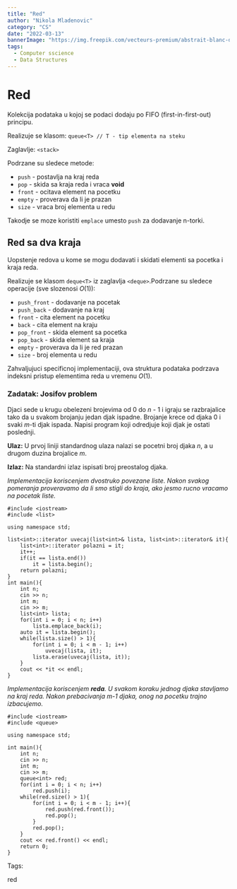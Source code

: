 ```yaml
---
title: "Red"
author: "Nikola Mladenovic"
category: "CS"
date: "2022-03-13"
bannerImage: "https://img.freepik.com/vecteurs-premium/abstrait-blanc-dans-style-papier-3d_23-2148390818.jpg?w=2000"
tags:
  - Computer sscience
  - Data Structures
---
```


# Red

Kolekcija podataka u kojoj se podaci dodaju po FIFO (first-in-first-out) principu.

Realizuje se klasom: `queue<T> // T - tip elementa na steku`

Zaglavlje: `<stack>`

Podrzane su sledece metode:

- `push` - postavlja na kraj reda
- `pop` - skida sa kraja reda i vraca **void**
- `front` - ocitava element na pocetku
- `empty` - proverava da li je prazan
- `size` - vraca broj elementa u redu

Takodje se moze koristiti `emplace` umesto `push` za dodavanje n-torki.

## Red sa dva kraja

Uopstenje redova u kome se mogu dodavati i skidati elementi sa pocetka i kraja reda.

Realizuje se klasom `deque<T>` iz zaglavlja `<deque>`.Podrzane su sledece operacije (sve slozenosi _O_(1)):

- `push_front` - dodavanje na pocetak
- `push_back` - dodavanje na kraj
- `front` - cita element na pocetku
- `back` - cita element na kraju
- `pop_front` - skida element sa pocetka
- `pop_back` - skida element sa kraja
- `empty` - proverava da li je red prazan
- `size` - broj elementa u redu

Zahvaljujuci specificnoj implementaciji, ova struktura podataka podrzava indeksni pristup elementima reda u vremenu _O_(1).

### Zadatak: Josifov problem

Djaci sede u krugu obelezeni brojevima od 0 do _n_ - 1 i igraju se razbrajalice tako da u svakom brojanju jedan djak ispadne. Brojanje krece od djaka 0 i svaki _m_-ti djak ispada. Napisi program koji odredjuje koji djak je ostati poslednji.

**Ulaz:** U prvoj liniji standardnog ulaza nalazi se pocetni broj djaka _n_, a u drugom duzina brojalice _m_.

**Izlaz:** Na standardni izlaz ispisati broj preostalog djaka.

_Implementacija koriscenjem dvostruko povezane liste. Nakon svakog pomeranja proveravamo da li smo stigli do kraja, ako jesmo rucno vracamo na pocetak liste._

```other
#include <iostream>
#include <list>

using namespace std;

list<int>::iterator uvecaj(list<int>& lista, list<int>::iterator& it){
	list<int>::iterator polazni = it;
	it++;
	if(it == lista.end())
		it = lista.begin();
	return polazni;
}
int main(){
	int n;
	cin >> n;
	int m;
	cin >> m;
	list<int> lista;
	for(int i = 0; i < n; i++)
		lista.emplace_back(i);
	auto it = lista.begin();
	while(lista.size() > 1){
		for(int i = 0; i < m - 1; i++)
			uvecaj(lista, it);
		lista.erase(uvecaj(lista, it));
	}
	cout << *it << endl;
}
```

_Implementacija koriscenjem **reda**. U svakom koraku jednog djaka stavljamo na kraj reda. Nakon prebacivanja m-1 djaka, onog na pocetku trajno izbacujemo._

```other
#include <iostream>
#include <queue>

using namespace std;

int main(){
	int n;
	cin >> n;
	int m;
	cin >> m;
	queue<int> red;
	for(int i = 0; i < n; i++)
		red.push(i);
	while(red.size() > 1){
		for(int i = 0; i < m - 1; i++){
			red.push(red.front());
			red.pop();
		}
		red.pop();
	}
	cout << red.front() << endl;
	return 0;
}
```

Tags:

red
